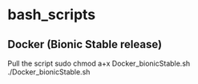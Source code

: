# bash_scripts

## Docker (Bionic Stable release)
Pull the script
sudo chmod a+x Docker_bionicStable.sh
./Docker_bionicStable.sh
